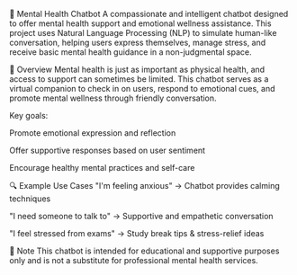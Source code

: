 🧠 Mental Health Chatbot
A compassionate and intelligent chatbot designed to offer mental health support and emotional wellness assistance. This project uses Natural Language Processing (NLP) to simulate human-like conversation, helping users express themselves, manage stress, and receive basic mental health guidance in a non-judgmental space.

🧾 Overview
Mental health is just as important as physical health, and access to support can sometimes be limited. This chatbot serves as a virtual companion to check in on users, respond to emotional cues, and promote mental wellness through friendly conversation.

Key goals:

Promote emotional expression and reflection

Offer supportive responses based on user sentiment

Encourage healthy mental practices and self-care

🔍 Example Use Cases
"I'm feeling anxious" → Chatbot provides calming techniques

"I need someone to talk to" → Supportive and empathetic conversation

"I feel stressed from exams" → Study break tips & stress-relief ideas

📌 Note
This chatbot is intended for educational and supportive purposes only and is not a substitute for professional mental health services.

